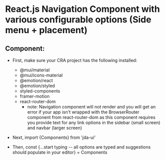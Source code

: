 # React.js Navigation Component with various configurable options (Side menu + placement)

## Component: 
* First, make sure your CRA project has the following installed:
  * @mui/material
  * @mui/icons-material
  * @emotion/react
  * @emotion/styled
  * styled-components
  * framer-motion
  * react-router-dom
    * note: Navigation component will not render and you will get an error if your app isn't wrapped with the BrowserRouter component from react-router-dom as this component requires you provide text for any link options in the sidebar (small screen) and navbar (larger screen)

* Next, import {Components} from 'jda-ui'
* Then, const {...start typing -- all options are typed and suggestions should populate in your editor} = Components
  